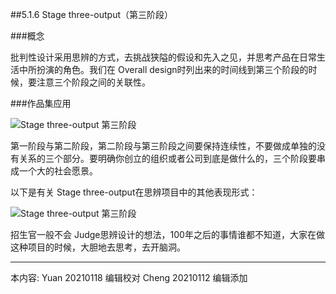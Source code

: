 
##5.1.6 Stage three-output（第三阶段）

###概念

批判性设计采⽤思辨的⽅式，去挑战狭隘的假设和先⼊之见，并思考产品在日常⽣活中所扮演的⻆色。我们在 Overall design时列出来的时间线到第三个阶段的时候，要注意三个阶段之间的关联性。


###作品集应用

![ Stage three-output 第三阶段](http://kitpic.makebi.net/2021/cdsd_15.jpg)

第一阶段与第二阶段，第二阶段与第三阶段之间要保持连续性，不要做成单独的没有关系的三个部分。要明确你创立的组织或者公司到底是做什么的，三个阶段要串成一个大的社会愿景。


以下是有关 Stage three-output在思辨项目中的其他表现形式：

![ Stage three-output 第三阶段](http://kitpic.makebi.net/2021/cdsd_16.jpg)

招生官一般不会 Judge思辨设计的想法，100年之后的事情谁都不知道，大家在做这种项目的时候，大胆地去思考，去开脑洞。


---
本内容:
Yuan 20210118 编辑校对 
Cheng 20210112 编辑添加
